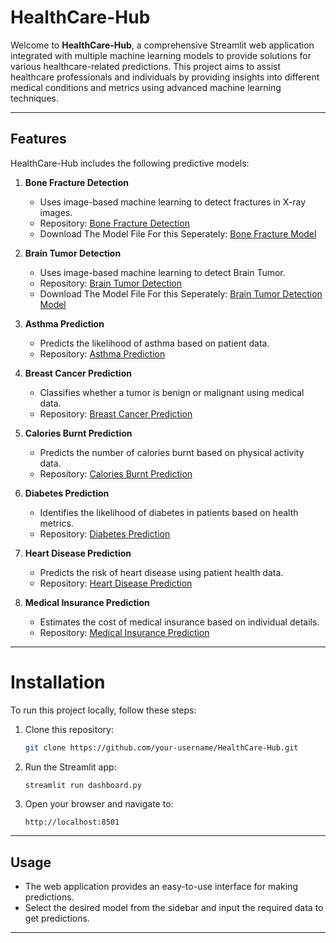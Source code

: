 # HealthCare-Hub

Welcome to **HealthCare-Hub**, a comprehensive Streamlit web application integrated with multiple machine learning models to provide solutions for various healthcare-related predictions. This project aims to assist healthcare professionals and individuals by providing insights into different medical conditions and metrics using advanced machine learning techniques.

---

## Features

HealthCare-Hub includes the following predictive models:

1. **Bone Fracture Detection**
   - Uses image-based machine learning to detect fractures in X-ray images.
   - Repository: [Bone Fracture Detection](https://github.com/21lakshh/Bone-Fracture-Detection)
   - Download The Model File For this Seperately: [Bone Fracture Model](https://drive.google.com/file/d/1uqPeQpNo0OomZs_Y_cRIdj-_QJuikfbD/view?usp=sharing)
  
2. **Brain Tumor Detection**
   - Uses image-based machine learning to detect Brain Tumor.
   - Repository: [Brain Tumor Detection](https://github.com/21lakshh/Brain-Tumor-Detection)
   - Download The Model File For this Seperately: [Brain Tumor Detection Model](https://drive.google.com/file/d/1x_6e80lSyFdpJErjaPhi-77oZn_mbi4P/view?usp=sharing)

3. **Asthma Prediction**
   - Predicts the likelihood of asthma based on patient data.
   - Repository: [Asthma Prediction](https://github.com/21lakshh/Asthma-Prediction)

4. **Breast Cancer Prediction**
   - Classifies whether a tumor is benign or malignant using medical data.
   - Repository: [Breast Cancer Prediction](https://github.com/21lakshh/Breast-Cancer-Classifcation)

5. **Calories Burnt Prediction**
   - Predicts the number of calories burnt based on physical activity data.
   - Repository: [Calories Burnt Prediction](https://github.com/21lakshh/Calorie-Burnt-Prediction)

6. **Diabetes Prediction**
   - Identifies the likelihood of diabetes in patients based on health metrics.
   - Repository: [Diabetes Prediction](https://github.com/21lakshh/Diabetes-Prediction)

7. **Heart Disease Prediction**
   - Predicts the risk of heart disease using patient health data.
   - Repository: [Heart Disease Prediction](https://github.com/21lakshh/Heart-Disease-Prediction)

8. **Medical Insurance Prediction**
   - Estimates the cost of medical insurance based on individual details.
   - Repository: [Medical Insurance Prediction](https://github.com/21lakshh/Medical-Insurance-Prediction)

---

# Installation

To run this project locally, follow these steps:

1. Clone this repository:
   ```bash
   git clone https://github.com/your-username/HealthCare-Hub.git
   ```
2. Run the Streamlit app:
   ```bash
   streamlit run dashboard.py
   ```

3. Open your browser and navigate to:
   ```
   http://localhost:8501
   ```

---

## Usage

- The web application provides an easy-to-use interface for making predictions.
- Select the desired model from the sidebar and input the required data to get predictions.

---
